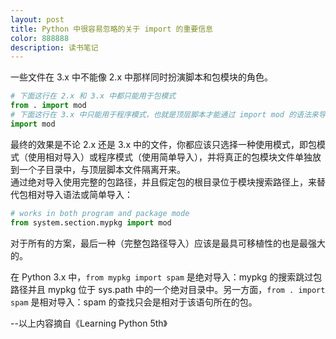 ```yaml
---
layout: post
title: Python 中很容易忽略的关于 import 的重要信息
color: 888888
description: 读书笔记
---
```


一些文件在 3.x 中不能像 2.x 中那样同时扮演脚本和包模块的角色。  

``` Python
# 下面这行在 2.x 和 3.x 中都只能用于包模式
from . import mod
# 下面这行在 3.x 中只能用于程序模式，也就是顶层脚本才能通过 import mod 的语法来导入位于同一目录下的其他模块
import mod
```

最终的效果是不论 2.x 还是 3.x 中的文件，你都应该只选择一种使用模式，即包模式（使用相对导入）或程序模式（使用简单导入），并将真正的包模块文件单独放到一个子目录中，与顶层脚本文件隔离开来。  
通过绝对导入使用完整的包路径，并且假定包的根目录位于模块搜索路径上，来替代包相对导入语法或简单导入：  

``` Python
# works in both program and package mode
from system.section.mypkg import mod
```

对于所有的方案，最后一种（完整包路径导入）应该是最具可移植性的也是最强大的。  

在 Python 3.x 中，`from mypkg import spam` 是绝对导入：mypkg 的搜索跳过包路径并且 mypkg 位于 sys.path 中的一个绝对目录中。另一方面，`from . import spam` 是相对导入：spam 的查找只会是相对于该语句所在的包。  

--以上内容摘自《Learning Python 5th》
